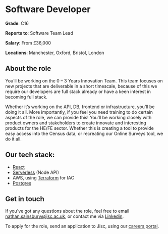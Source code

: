 # Software Developer

**Grade**: C16

**Reports to**: Software Team Lead

**Salary**: From £36,000

**Locations**: Manchester, Oxford, Bristol, London

## About the role

You’ll be working on the 0 – 3 Years Innovation Team. This team focuses on new projects that are deliverable in a short timescale, because of this we require our developers are full stack already or have a keen interest in becoming full stack. 

Whether it’s working on the API, DB, frontend or infrastructure, you’ll be doing it all. More importantly, if you feel you need training to do certain aspects of the role, we can provide this! You’ll be working closely with product owners and stakeholders to create innovate and interesting products for the HE/FE sector. Whether this is creating a tool to provide easy access into the Census data, or recreating our Online Surveys tool, we do it all.

## Our tech stack:
* [React](https://reactjs.org/)
* [Serverless](https://www.serverless.com/) (Node API)
* AWS, using [Terraform](https://www.terraform.io/) for IAC
* [Postgres](https://www.postgresql.org/)

## Get in touch

If you've got any questions about the role, feel free to email nathan.sainsbury@jisc.ac.uk, or contact me via [Linkedin](https://www.linkedin.com/in/nathansainsbury1996/).

To apply for the role, send an application to Jisc, using our [careers portal](https://jobs.jisc.ac.uk/Jisc/JobDescription/pxVxLAwcbBw).